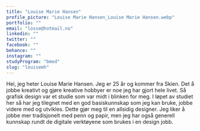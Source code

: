 ```yaml
---
title: "Louise Marie Hansen"
profile_picture: "Louise Marie Hansen_Louise Marie Hansen.webp"
portfolio: ""
email: "losse@hotmail.no"
linkedin: ""
twitter: ""
facebook: ""
behance: ""
instagram: ""
studyProgram: "bmed"
slug: "louisemh"
---
```


Hei, jeg heter Louise Marie Hansen. Jeg er 25 år og kommer fra Skien. Det å jobbe kreativt og gjøre kreative hobbyer er noe jeg har gjort hele livet. Så grafisk design var et studie som var midt i blinken for meg. I løpet av studiet her så har jeg tilegnet med en god basiskunnskap som jeg kan bruke, jobbe videre med og utvikles. Dette gjør meg til en allsidig designer. Jeg liker å jobbe mer tradisjonelt med penn og papir, men jeg har også generell kunnskap rundt de digitale verktøyene som brukes i en design jobb.
